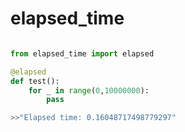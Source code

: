 # elapsed_time

```Python

from elapsed_time import elapsed

@elapsed
def test():
    for _ in range(0,10000000):
        pass

>>"Elapsed time: 0.16048717498779297"

```